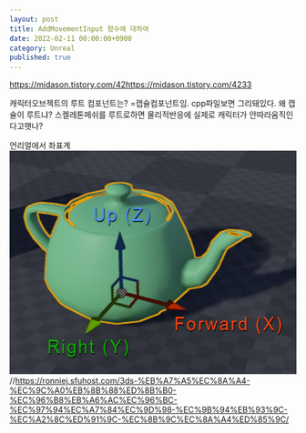 ```yaml
---
layout: post
title: AddMovementInput 함수에 대하여
date: 2022-02-11 00:00:00+0900
category: Unreal
published: true
---
```

https://midason.tistory.com/42https://midason.tistory.com/4233

캐릭터오브젝트의 루트 컴포넌트는? =캡슐컴포넌트임. cpp파일보면 그리돼있다. 
왜 캡슐이 루트냐? 스켈레톤메쉬를 루트로하면 물리적반응에 실제로 캐릭터가 안따라움직인다고햇나?

언리얼에서 좌표계
![언리얼 좌표계 기준](\images\unrealstudy\Unreal-forward.jpg)  
//https://ronniej.sfuhost.com/3ds-%EB%A7%A5%EC%8A%A4-%EC%9C%A0%EB%8B%88%ED%8B%B0-%EC%96%B8%EB%A6%AC%EC%96%BC-%EC%97%94%EC%A7%84%EC%9D%98-%EC%9B%94%EB%93%9C-%EC%A2%8C%ED%91%9C-%EC%8B%9C%EC%8A%A4%ED%85%9C/